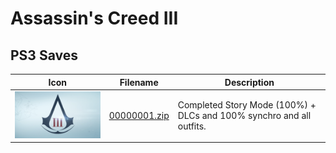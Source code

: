 # Assassin's Creed III

## PS3 Saves

| Icon | Filename | Description |
|------|----------|-------------|
| ![Assassin's Creed III](ICON0.PNG) | [00000001.zip](00000001.zip) | Completed Story Mode (100%) + DLCs and 100% synchro and all outfits. |
